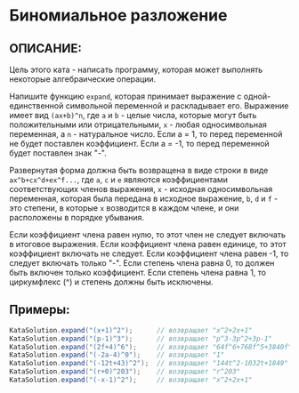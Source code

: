 # Биномиальное разложение

## ОПИСАНИЕ:
Цель этого ката - написать программу, которая может выполнять некоторые алгебраические операции.  

Напишите функцию `expand`, которая принимает выражение с одной-единственной символьной переменной и раскладывает его. Выражение имеет вид 
`(ax+b)^n`, где `a` и `b` - целые числа, которые могут быть положительными или отрицательными, `x` - любая односимвольная переменная, а `n` - 
натуральное число. Если a = 1, то перед переменной не будет поставлен коэффициент. Если a = -1, то перед переменной будет поставлен знак "-".  

Развернутая форма должна быть возвращена в виде строки в виде `ax^b+cx^d+ex^f...`, где `a`, `c` и `e` являются коэффициентами соответствующих 
членов выражения, `x` - исходная односимвольная переменная, которая была передана в исходное выражение, `b`, `d` и `f` - это степени, в которые 
`x` возводится в каждом члене, и они расположены в порядке убывания.  

Если коэффициент члена равен нулю, то этот член не следует включать в итоговое выражения. Если коэффициент члена равен единице, то этот 
коэффициент включать не следует. Если коэффициент члена равен -1, то следует включать только "-". Если степень члена равна 0, то должен быть 
включен только коэффициент. Если степень члена равна 1, то циркумфлекс (^) и степень должны быть исключены.

## Примеры:
```java
KataSolution.expand("(x+1)^2");      // возвращает "x^2+2x+1"
KataSolution.expand("(p-1)^3");      // возвращает "p^3-3p^2+3p-1"
KataSolution.expand("(2f+4)^6");     // возвращает "64f^6+768f^5+3840f^4+10240f^3+15360f^2+12288f+4096"
KataSolution.expand("(-2a-4)^0");    // возвращает "1"
KataSolution.expand("(-12t+43)^2");  // возвращает "144t^2-1032t+1849"
KataSolution.expand("(r+0)^203");    // возвращает "r^203"
KataSolution.expand("(-x-1)^2");     // возвращает "x^2+2x+1"
```
